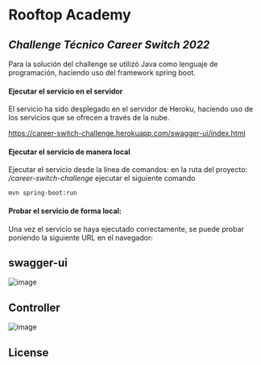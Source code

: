 # Rooftop Academy
## _Challenge Técnico Career Switch 2022_
Para la solución del challenge se utilizó Java como lenguaje de programación, haciendo uso del framework spring boot.

#### Ejecutar el servicio en el servidor
El servicio ha sido desplegado en el servidor de Heroku, haciendo uso de los servicios que se ofrecen a través de la nube.

<https://career-switch-challenge.herokuapp.com/swagger-ui/index.html>

#### Ejecutar el servicio de manera local
Ejecutar el servicio desde la línea de comandos:
en la ruta del proyecto: _/career-switch-challenge_ ejecutar el siguiente comando
```command
mvn spring-boot:run
```
#### Probar el servicio de forma local:
Una vez el servicio se haya ejecutado correctamente, se puede probar poniendo la siguiente URL en el navegador:



## swagger-ui

![image](https://user-images.githubusercontent.com/42454251/175414473-b23e0ba7-10b8-471d-8722-ce66774e3563.png)

## Controller

![image](https://user-images.githubusercontent.com/42454251/175415650-be747b23-8e9c-47a7-b887-61fcc742f8a0.png)


## License
